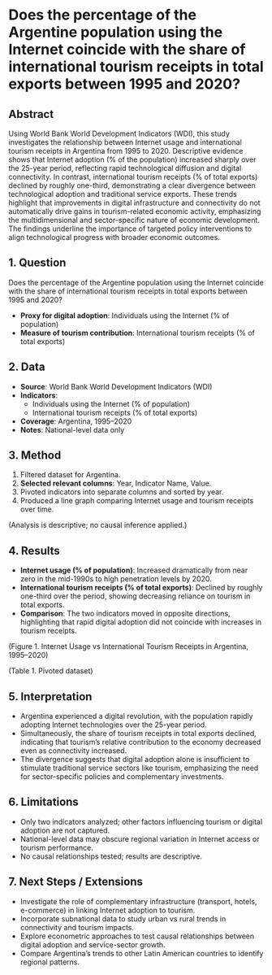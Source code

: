 # Does the percentage of the Argentine population using the Internet coincide with the share of international tourism receipts in total exports between 1995 and 2020?

## Abstract

Using World Bank World Development Indicators (WDI), this study investigates the relationship between Internet usage and international tourism receipts in Argentina from 1995 to 2020. Descriptive evidence shows that Internet adoption (% of the population) increased sharply over the 25-year period, reflecting rapid technological diffusion and digital connectivity. In contrast, international tourism receipts (% of total exports) declined by roughly one-third, demonstrating a clear divergence between technological adoption and traditional service exports. These trends highlight that improvements in digital infrastructure and connectivity do not automatically drive gains in tourism-related economic activity, emphasizing the multidimensional and sector-specific nature of economic development. The findings underline the importance of targeted policy interventions to align technological progress with broader economic outcomes.

## 1. Question

Does the percentage of the Argentine population using the Internet coincide with the share of international tourism receipts in total exports between 1995 and 2020?

- **Proxy for digital adoption**: Individuals using the Internet (% of population)
- **Measure of tourism contribution**: International tourism receipts (% of total exports)

## 2. Data

- **Source**: World Bank World Development Indicators (WDI)
- **Indicators**:
  - Individuals using the Internet (% of population)
  - International tourism receipts (% of total exports)
- **Coverage**: Argentina, 1995–2020
- **Notes**: National-level data only

## 3. Method

1. Filtered dataset for Argentina.
2. **Selected relevant columns**: Year, Indicator Name, Value.
3. Pivoted indicators into separate columns and sorted by year.
4. Produced a line graph comparing Internet usage and tourism receipts over time.

(Analysis is descriptive; no causal inference applied.)

## 4. Results

- **Internet usage (% of population)**: Increased dramatically from near zero in the mid-1990s to high penetration levels by 2020.
- **International tourism receipts (% of total exports)**: Declined by roughly one-third over the period, showing decreasing reliance on tourism in total exports.
- **Comparison**: The two indicators moved in opposite directions, highlighting that rapid digital adoption did not coincide with increases in tourism receipts.

(Figure 1. Internet Usage vs International Tourism Receipts in Argentina, 1995–2020)

(Table 1. Pivoted dataset)

## 5. Interpretation

- Argentina experienced a digital revolution, with the population rapidly adopting Internet technologies over the 25-year period.
- Simultaneously, the share of tourism receipts in total exports declined, indicating that tourism’s relative contribution to the economy decreased even as connectivity increased.
- The divergence suggests that digital adoption alone is insufficient to stimulate traditional service sectors like tourism, emphasizing the need for sector-specific policies and complementary investments.

## 6. Limitations

- Only two indicators analyzed; other factors influencing tourism or digital adoption are not captured.
- National-level data may obscure regional variation in Internet access or tourism performance.
- No causal relationships tested; results are descriptive.

## 7. Next Steps / Extensions

- Investigate the role of complementary infrastructure (transport, hotels, e-commerce) in linking Internet adoption to tourism.
- Incorporate subnational data to study urban vs rural trends in connectivity and tourism impacts.
- Explore econometric approaches to test causal relationships between digital adoption and service-sector growth.
- Compare Argentina’s trends to other Latin American countries to identify regional patterns.
